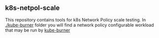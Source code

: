 ## k8s-netpol-scale

This repository contains tools for k8s Network Policy scale testing.
In [./kube-burner](./kube-burner) folder you will find a network policy configurable workload that may be run by
[kube-burner](https://github.com/cloud-bulldozer/kube-burner)
